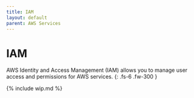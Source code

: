 ```yaml
---
title: IAM
layout: default
parent: AWS Services
---
```


# IAM

AWS Identity and Access Management (IAM) allows you to manage user access and permissions for AWS services.
{: .fs-6 .fw-300 }

{% include wip.md %}